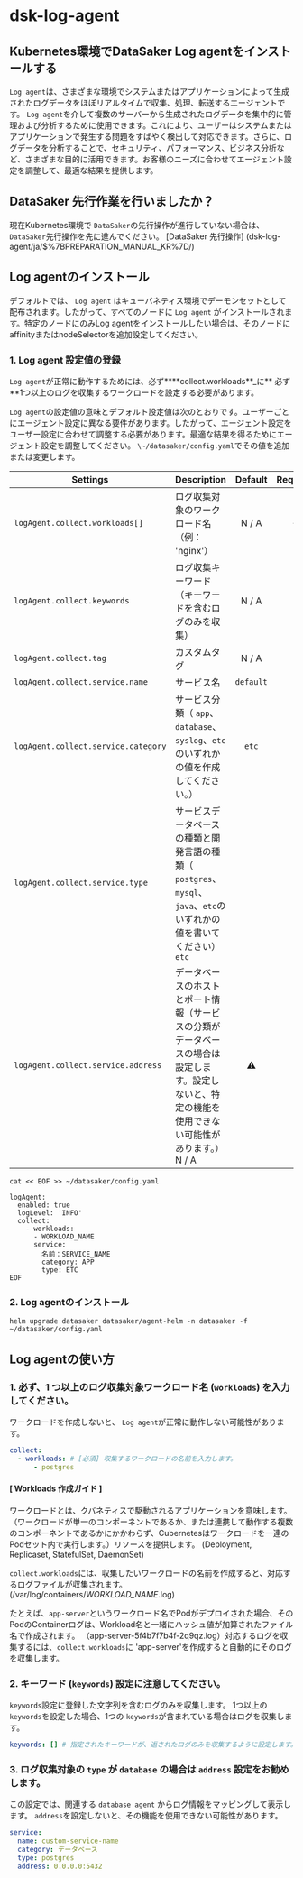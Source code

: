 # dsk-log-agent

## Kubernetes環境でDataSaker Log agentをインストールする

`Log agent`は、さまざまな環境でシステムまたはアプリケーションによって生成されたログデータをほぼリアルタイムで収集、処理、転送するエージェントです。 `Log agent`を介して複数のサーバーから生成されたログデータを集中的に管理および分析するために使用できます。これにより、ユーザーはシステムまたはアプリケーションで発生する問題をすばやく検出して対応できます。さらに、ログデータを分析することで、セキュリティ、パフォーマンス、ビジネス分析など、さまざまな目的に活用できます。お客様のニーズに合わせてエージェント設定を調整して、最適な結果を提供します。

## DataSaker 先行作業を行いましたか？

現在Kubernetes環境で `DataSaker`の先行操作が進行していない場合は、 `DataSaker`先行操作を先に進んでください。 [DataSaker 先行操作] (dsk-log-agent/ja/$%7BPREPARATION\_MANUAL\_KR%7D/)

## Log agentのインストール

デフォルトでは、 `Log agent` はキューバネティス環境でデーモンセットとして配布されます。したがって、すべてのノードに `Log agent` がインストールされます。特定のノードにのみLog agentをインストールしたい場合は、そのノードにaffinityまたはnodeSelectorを追加設定してください。

### 1. Log agent 設定値の登録

`Log agent`が正常に動作するためには、必ず****collect.workloads**_に** 必ず**1つ以上のログを収集するワークロードを設定する必要があります。

`Log agent`の設定値の意味とデフォルト設定値は次のとおりです。ユーザーごとにエージェント設定に異なる要件があります。したがって、エージェント設定をユーザー設定に合わせて調整する必要があります。最適な結果を得るためにエージェント設定を調整してください。 `\~/datasaker/config.yaml`でその値を追加または変更します。

| **Settings** | **Description** | **Default** | **Required** |
| ----------------------------------- | --------------------------------------------------------------------------------------- | :---------: | :----------: |
| `logAgent.collect.workloads[]` |ログ収集対象のワークロード名（例： 'nginx'）| N / A | **✓** |
| `logAgent.collect.keywords` |ログ収集キーワード（キーワードを含むログのみを収集）| N / A | |
| `logAgent.collect.tag` |カスタムタグ| N / A | |
| `logAgent.collect.service.name` |サービス名| `default` | |
| `logAgent.collect.service.category` |サービス分類（ `app`、`database`、`syslog`、`etc`のいずれかの値を作成してください。）| `etc` | |
| `logAgent.collect.service.type` |サービスデータベースの種類と開発言語の種類（ `postgres`、`mysql`、`java`、`etc`のいずれかの値を書いてください） `etc` | |
| `logAgent.collect.service.address` |データベースのホストとポート情報（サービスの分類がデータベースの場合は設定します。設定しないと、特定の機能を使用できない可能性があります。） N / A | ⚠️|

```shell
cat << EOF >> ~/datasaker/config.yaml

logAgent:
  enabled: true
  logLevel: 'INFO'
  collect:
    - workloads:
      - WORKLOAD_NAME
      service:
        名前：SERVICE_NAME
        category: APP
        type: ETC
EOF
```

### 2. Log agentのインストール

```shell
helm upgrade datasaker datasaker/agent-helm -n datasaker -f ~/datasaker/config.yaml
```

## Log agentの使い方

### 1. 必ず、1 つ以上のログ収集対象ワークロード名 (`workloads`) を入力してください。

ワークロードを作成しないと、 `Log agent`が正常に動作しない可能性があります。

``` yaml
collect:
  - workloads: # [必須] 収集するワークロードの名前を入力します。
      - postgres
```

#### \[ **Workloads** 作成ガイド ]

ワークロードとは、クバネティスで駆動されるアプリケーションを意味します。 （ワークロードが単一のコンポーネントであるか、または連携して動作する複数のコンポーネントであるかにかかわらず、Cubernetesはワークロードを一連のPodセット内で実行します。）リソースを提供します。 (Deployment, Replicaset, StatefulSet, DaemonSet)

`collect.workloads`には、収集したいワークロードの名前を作成すると、対応するログファイルが収集されます。 (/var/log/containers/_WORKLOAD\_NAME_.log)

たとえば、`app-server`というワークロード名でPodがデプロイされた場合、そのPodのContainerログは、Workload名と一緒にハッシュ値が加算されたファイル名で作成されます。 （app-server-5f4b7f7b4f-2q9qz.log）対応するログを収集するには、`collect.workloads`に 'app-server'を作成すると自動的にそのログを収集します。

### 2. キーワード (`keywords`) 設定に注意してください。

`keywords`設定に登録した文字列を含むログのみを収集します。 1つ以上の `keywords`を設定した場合、1つの `keywords`が含まれている場合はログを収集します。

``` yaml
keywords: [] # 指定されたキーワードが、返されたログのみを収集するように設定します。
```

### 3. ログ収集対象の `type` が `database` の場合は `address` 設定をお勧めします。

この設定では、関連する `database agent` からログ情報をマッピングして表示します。 `address`を設定しないと、その機能を使用できない可能性があります。

``` yaml
service:
  name: custom-service-name
  category: データベース
  type: postgres
  address: 0.0.0.0:5432
```